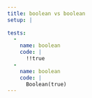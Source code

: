 ```yaml
---
title: boolean vs boolean
setup: |
  
tests:
  -
    name: boolean
    code: |
      !!true
  -
    name: boolean
    code: |
      Boolean(true)
---
```


